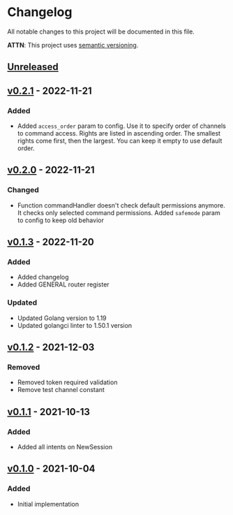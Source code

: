 # Changelog
All notable changes to this project will be documented in this file.

**ATTN**: This project uses [semantic versioning](http://semver.org/).

## [Unreleased]

## [v0.2.1] - 2022-11-21
### Added
- Added `access_order` param to config. Use it to specify order of channels to command access. Rights are listed in ascending order. The smallest rights come first, then the largest. You can keep it empty to use default order.

## [v0.2.0] - 2022-11-21
### Changed
- Function commandHandler doesn't check default permissions anymore. It checks only selected command permissions. Added `safemode` param to config to keep old behavior

## [v0.1.3] - 2022-11-20
### Added
- Added changelog
- Added GENERAL router register

### Updated
- Updated Golang version to 1.19
- Updated golangci linter to 1.50.1 version

## [v0.1.2] - 2021-12-03
### Removed
- Removed token required validation
- Remove test channel constant

## [v0.1.1] - 2021-10-13
### Added
- Added all intents on NewSession

## [v0.1.0] - 2021-10-04
### Added
- Initial implementation

[Unreleased]: https://github.com/outdead/discordant/compare/v0.2.1...HEAD
[v0.2.1]: https://github.com/outdead/discordant/compare/v0.2.0...v0.2.1
[v0.2.0]: https://github.com/outdead/discordant/compare/v0.1.3...v0.2.0
[v0.1.3]: https://github.com/outdead/discordant/compare/v0.1.2...v0.1.3
[v0.1.2]: https://github.com/outdead/discordant/compare/v0.1.1...v0.1.2
[v0.1.1]: https://github.com/outdead/discordant/compare/v0.1.0...v0.1.1
[v0.1.0]: https://github.com/outdead/discordant/compare/2d21ed191dcf69520769feb1d97946600182adbc...v0.1.0
